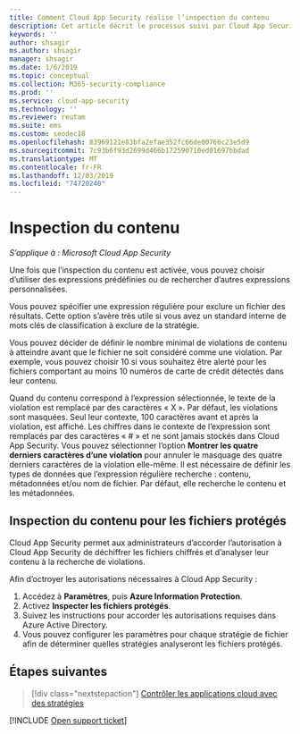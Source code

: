```yaml
---
title: Comment Cloud App Security réalise l’inspection du contenu
description: Cet article décrit le processus suivi par Cloud App Security lors de l’exécution de l’inspection du contenu DLP sur les données de votre cloud.
keywords: ''
author: shsagir
ms.author: shsagir
manager: shsagir
ms.date: 1/6/2019
ms.topic: conceptual
ms.collection: M365-security-compliance
ms.prod: ''
ms.service: cloud-app-security
ms.technology: ''
ms.reviewer: reutam
ms.suite: ems
ms.custom: seodec18
ms.openlocfilehash: 83969121e83bfa2efae352fc66de00766c23e5d9
ms.sourcegitcommit: 7c93b6f93d2699d466b172590710ed01697bbdad
ms.translationtype: MT
ms.contentlocale: fr-FR
ms.lasthandoff: 12/03/2019
ms.locfileid: "74720240"
---
```

# <a name="content-inspection"></a>Inspection du contenu

*S’applique à : Microsoft Cloud App Security*

Une fois que l’inspection du contenu est activée, vous pouvez choisir d’utiliser des expressions prédéfinies ou de rechercher d’autres expressions personnalisées.

Vous pouvez spécifier une expression régulière pour exclure un fichier des résultats. Cette option s’avère très utile si vous avez un standard interne de mots clés de classification à exclure de la stratégie.

Vous pouvez décider de définir le nombre minimal de violations de contenu à atteindre avant que le fichier ne soit considéré comme une violation. Par exemple, vous pouvez choisir 10 si vous souhaitez être alerté pour les fichiers comportant au moins 10 numéros de carte de crédit détectés dans leur contenu.

Quand du contenu correspond à l’expression sélectionnée, le texte de la violation est remplacé par des caractères « X ». Par défaut, les violations sont masquées. Seul leur contexte, 100 caractères avant et après la violation, est affiché. Les chiffres dans le contexte de l’expression sont remplacés par des caractères « # » et ne sont jamais stockés dans Cloud App Security. Vous pouvez sélectionner l’option **Montrer les quatre derniers caractères d’une violation** pour annuler le masquage des quatre derniers caractères de la violation elle-même. Il est nécessaire de définir les types de données que l’expression régulière recherche : contenu, métadonnées et/ou nom de fichier. Par défaut, elle recherche le contenu et les métadonnées.

## <a name="content-inspection-for-protected-files"></a>Inspection du contenu pour les fichiers protégés

Cloud App Security permet aux administrateurs d’accorder l’autorisation à Cloud App Security de déchiffrer les fichiers chiffrés et d’analyser leur contenu à la recherche de violations.

Afin d’octroyer les autorisations nécessaires à Cloud App Security :

1. Accédez à **Paramètres**, puis **Azure Information Protection**.
2. Activez **Inspecter les fichiers protégés**.
3. Suivez les instructions pour accorder les autorisations requises dans Azure Active Directory.
4. Vous pouvez configurer les paramètres pour chaque stratégie de fichier afin de déterminer quelles stratégies analyseront les fichiers protégés.

## <a name="next-steps"></a>Étapes suivantes

> [!div class="nextstepaction"]
> [Contrôler les applications cloud avec des stratégies](control-cloud-apps-with-policies.md)

[!INCLUDE [Open support ticket](includes/support.md)]
